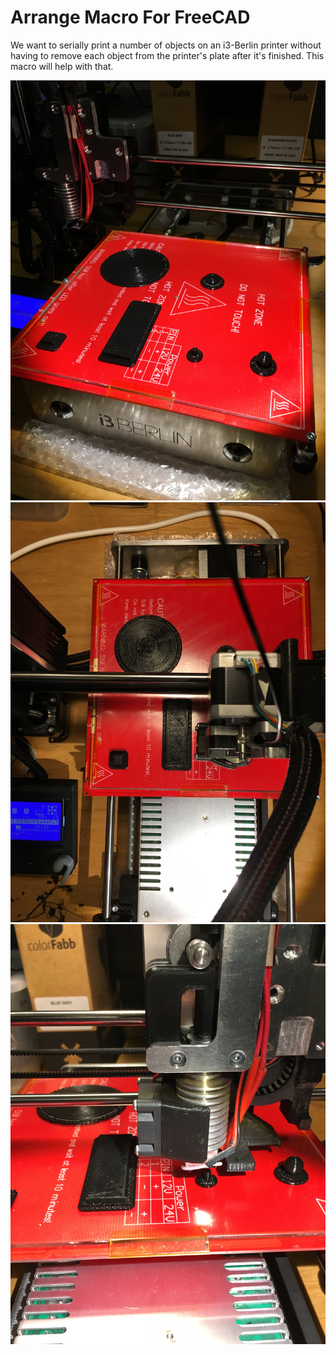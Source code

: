 # Arrange Macro For FreeCAD

We want to serially print a number of objects on an i3-Berlin printer without having to
remove each object from the printer's plate after it's finished.
This macro will help with that.

![1](doc/IMG-1.JPG)
![2](doc/IMG-2.JPG)
![3](doc/IMG-3.JPG)
